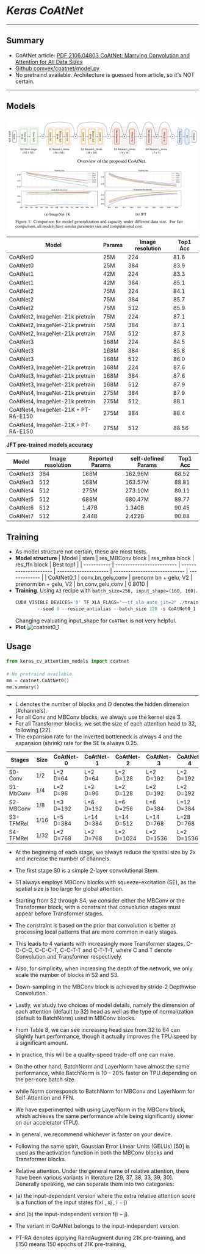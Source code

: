# ___Keras CoAtNet___
***

## Summary
- CoAtNet article: [PDF 2106.04803 CoAtNet: Marrying Convolution and Attention for All Data Sizes](https://arxiv.org/pdf/2106.04803.pdf)
- [Github comvex/coatnet/model.py](https://github.com/blakechi/ComVEX/blob/master/comvex/coatnet/model.py)
- No pretraind available. Architecture is guessed from article, so it's NOT certain.
***

## Models
  ![](coatnet.png)

  | Model                               | Params | Image resolution | Top1 Acc |
  | ----------------------------------- | ------ | ---------------- | -------- |
  | CoAtNet0                            | 25M    | 224              | 81.6     |
  | CoAtNet0                            | 25M    | 384              | 83.9     |
  | CoAtNet1                            | 42M    | 224              | 83.3     |
  | CoAtNet1                            | 42M    | 384              | 85.1     |
  | CoAtNet2                            | 75M    | 224              | 84.1     |
  | CoAtNet2                            | 75M    | 384              | 85.7     |
  | CoAtNet2                            | 75M    | 512              | 85.9     |
  | CoAtNet2, ImageNet-21k pretrain     | 75M    | 224              | 87.1     |
  | CoAtNet2, ImageNet-21k pretrain     | 75M    | 384              | 87.1     |
  | CoAtNet2, ImageNet-21k pretrain     | 75M    | 512              | 87.3     |
  | CoAtNet3                            | 168M   | 224              | 84.5     |
  | CoAtNet3                            | 168M   | 384              | 85.8     |
  | CoAtNet3                            | 168M   | 512              | 86.0     |
  | CoAtNet3, ImageNet-21k pretrain     | 168M   | 224              | 87.6     |
  | CoAtNet3, ImageNet-21k pretrain     | 168M   | 384              | 87.6     |
  | CoAtNet3, ImageNet-21k pretrain     | 168M   | 512              | 87.9     |
  | CoAtNet4, ImageNet-21k pretrain     | 275M   | 384              | 87.9     |
  | CoAtNet4, ImageNet-21k pretrain     | 275M   | 512              | 88.1     |
  | CoAtNet4, ImageNet-21K + PT-RA-E150 | 275M   | 384              | 88.4     |
  | CoAtNet4, ImageNet-21K + PT-RA-E150 | 275M   | 512              | 88.56    |

  **JFT pre-trained models accuracy**

  | Model    | Image resolution | Reported Params | self-defined Params | Top1 Acc |
  | -------- | ---------------- | --------------- | ------------------- | -------- |
  | CoAtNet3 | 384              | 168M            | 162.96M             | 88.52    |
  | CoAtNet3 | 512              | 168M            | 163.57M             | 88.81    |
  | CoAtNet4 | 512              | 275M            | 273.10M             | 89.11    |
  | CoAtNet5 | 512              | 688M            | 680.47M             | 89.77    |
  | CoAtNet6 | 512              | 1.47B           | 1.340B              | 90.45    |
  | CoAtNet7 | 512              | 2.44B           | 2.422B              | 90.88    |
## Training
  - As model structure not certain, these are most tests.
  - **Model structure**
    | Model       | stem                      | res_MBConv block      | res_mhsa block        | res_ffn block                 | Best top1 |
    | ----------- | ------------------------- | --------------------- | --------------------- | ----------------------------- | ------------- |
    | CoAtNet0_1  | conv,bn,gelu,conv         | prenorm bn + gelu, V2 | prenorm bn + gelu, V2 | bn,conv,gelu,conv             | 0.8010 |
  - **Training**. Using `A3` recipe with `batch_size=256, input_shape=(160, 160)`.
    ```py
    CUDA_VISIBLE_DEVICES='0' TF_XLA_FLAGS="--tf_xla_auto_jit=2" ./train_script.py -m coatnet.CoAtNet0 \
            --seed 0 --resize_antialias --batch_size 128 -s CoAtNet0_1
    ```
    Changing evaluating input_shape for `CoATNet` is not very helpful.
  - **Plot**
    ![coatnet0_1](https://user-images.githubusercontent.com/5744524/147462658-f0a266ee-c478-4975-bc0d-7886419d59fd.png)
## Usage
  ```py
  from keras_cv_attention_models import coatnet

  # No pretraind available.
  mm = coatnet.CoAtNet0()
  mm.summary()
  ```
***
- L denotes the number of blocks and D denotes the hidden dimension (#channels).
- For all Conv and MBConv blocks, we always use the kernel size 3.
- For all Transformer blocks, we set the size of each attention head to 32, following [22].
- The expansion rate for the inverted bottleneck is always 4 and the expansion (shrink) rate for the SE is always 0.25.

| Stages    | Size | CoAtNet-0 | CoAtNet-1  | CoAtNet-2  | CoAtNet-3  | CoAtNet-4  |
| --------- | ---- | --------- | ---------- | ---------- | ---------- | ---------- |
| S0-Conv   | 1/2  | L=2 D=64  | L=2 D=64   | L=2 D=128  | L=2 D=192  | L=2 D=192  |
| S1-MbConv | 1/4  | L=2 D=96  | L=2 D=96   | L=2 D=128  | L=2 D=192  | L=2 D=192  |
| S2-MBConv | 1/8  | L=3 D=192 | L=6 D=192  | L=6 D=256  | L=6 D=384  | L=12 D=384 |
| S3-TFMRel | 1/16 | L=5 D=384 | L=14 D=384 | L=14 D=512 | L=14 D=768 | L=28 D=768 |
| S4-TFMRel | 1/32 | L=2 D=768 | L=2 D=768  | L=2 D=1024 | L=2 D=1536 | L=2 D=1536 |

- At the beginning of each stage, we always reduce the spatial size by 2x and increase the number of channels.
- The first stage S0 is a simple 2-layer convolutional Stem.
- S1 always employs MBConv blocks with squeeze-excitation (SE), as the spatial size is too large for global attention.
- Starting from S2 through S4, we consider either the MBConv or the Transformer block, with a constraint that convolution stages must appear before Transformer stages.
- The constraint is based on the prior that convolution is better at processing local patterns that are more common in early stages.
- This leads to 4 variants with increasingly more Transformer stages, C-C-C-C, C-C-C-T, C-C-T-T and C-T-T-T, where C and T denote Convolution and Transformer respectively.
- Also, for simplicity, when increasing the depth of the network, we only scale the number of blocks in S2 and S3.
- Down-sampling in the MBConv block is achieved by stride-2 Depthwise Convolution.

- Lastly, we study two choices of model details, namely the dimension of each attention (default to 32) head as well as the type of normalization (default to BatchNorm) used in MBConv blocks.
- From Table 8, we can see increasing head size from 32 to 64 can slightly hurt performance, though it actually improves the TPU speed by a significant amount.
- In practice, this will be a quality-speed trade-off one can make.
- On the other hand, BatchNorm and LayerNorm have almost the same performance, while BatchNorm is 10 - 20% faster on TPU depending on the per-core batch size.

- while Norm corresponds to BatchNorm for MBConv and LayerNorm for Self-Attention and FFN.
- We have experimented with using LayerNorm in the MBConv block, which achieves the same performance while being significantly slower on our accelerator (TPU).
- In general, we recommend whichever is faster on your device.
- Following the same spirit, Gaussian Error Linear Units (GELUs) [50] is used as the activation function in both the MBConv blocks and Transformer blocks.

- Relative attention. Under the general name of relative attention, there have been various variants in literature [29, 37, 38, 33, 39, 30]. Generally speaking, we can separate them into two categories:
- (a) the input-dependent version where the extra relative attention score is a function of the input states f(xi , xj , i − j)
- and (b) the input-independent version f(i − j).
- The variant in CoAtNet belongs to the input-independent version.

- PT-RA denotes applying RandAugment during 21K pre-training, and E150 means 150 epochs of 21K pre-training,
